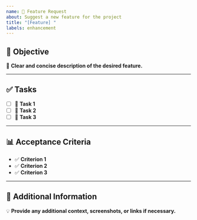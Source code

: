 ```yaml
---
name: 🌟 Feature Request
about: Suggest a new feature for the project
title: "[Feature] "
labels: enhancement
---
```


## 🎯 Objective
🔹 **Clear and concise description of the desired feature.**

---

## ✅ Tasks
- [ ] 📌 **Task 1**  
- [ ] 📌 **Task 2**  
- [ ] 📌 **Task 3**  

---

## 📊 Acceptance Criteria
- ✅ **Criterion 1**  
- ✅ **Criterion 2**  
- ✅ **Criterion 3**  

---

## 📎 Additional Information
💡 **Provide any additional context, screenshots, or links if necessary.**
